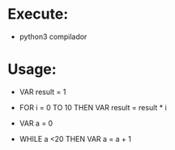 # Execute:

- python3 compilador

# Usage:

- VAR result = 1

- FOR i = 0 TO 10 THEN VAR result = result * i

- VAR a = 0

- WHILE a <20 THEN VAR a = a + 1